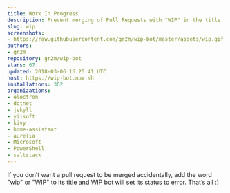 ```yaml
---
title: Work In Progress
description: Prevent merging of Pull Requests with "WIP" in the title
slug: wip
screenshots:
- https://raw.githubusercontent.com/gr2m/wip-bot/master/assets/wip.gif
authors:
- gr2m
repository: gr2m/wip-bot
stars: 67
updated: 2018-03-06 16:25:41 UTC
host: https://wip-bot.now.sh
installations: 362
organizations:
- electron
- dotnet
- jekyll
- yiisoft
- kivy
- home-assistant
- aurelia
- Microsoft
- PowerShell
- saltstack
---
```


If you don’t want a pull request to be merged accidentally, add the word "wip" or "WIP" to its title and WIP bot will set its status to error. That’s all :)
